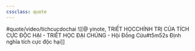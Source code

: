 ```yaml
---
cssclass: quote
---
```

#quote/video/tichcucdochai
![[@ yinote, TRIẾT HỌCCHÍNH TRỊ CỦA TÍCH CỰC ĐỘC HẠI - TRIẾT HỌC ĐẠI CHÚNG - Hội Đồng Cừu#t5m52s Định nghĩa tích cực độc hại]]

